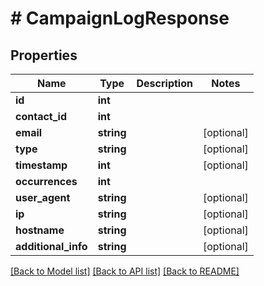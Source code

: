 # # CampaignLogResponse

## Properties

Name | Type | Description | Notes
------------ | ------------- | ------------- | -------------
**id** | **int** |  | 
**contact_id** | **int** |  | 
**email** | **string** |  | [optional] 
**type** | **string** |  | [optional] 
**timestamp** | **int** |  | [optional] 
**occurrences** | **int** |  | 
**user_agent** | **string** |  | [optional] 
**ip** | **string** |  | [optional] 
**hostname** | **string** |  | [optional] 
**additional_info** | **string** |  | [optional] 

[[Back to Model list]](../../README.md#documentation-for-models) [[Back to API list]](../../README.md#documentation-for-api-endpoints) [[Back to README]](../../README.md)


